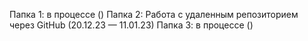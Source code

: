 Папка 1: в процессе ()
Папка 2: Работа с удаленным репозиторием через GitHub (20.12.23 — 11.01.23)
Папка 3: в процессе ()
